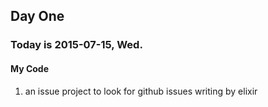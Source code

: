 ## Day One
### Today is 2015-07-15, Wed.

#### My Code
1.  an issue project to look for github issues writing by elixir
